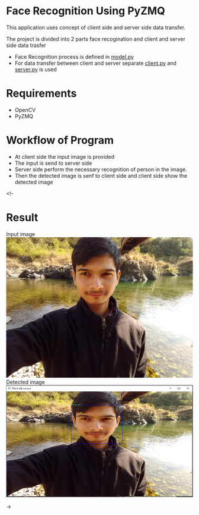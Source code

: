 # Face Recognition Using PyZMQ
This application uses concept of client side and server side data transfer.</br>

The project is divided into 2 parts face recogination and client and server side data trasfer
  * Face Recognition process is defined in <a href="https://github.com/sauravakolia/Face_recognition_PyZMQ/blob/main/model.py">model.py</a>
  * For data transfer between client and server separate <a href="https://github.com/sauravakolia/Face_recognition_PyZMQ/blob/main/client.py">client.py</a> and <a href="https://github.com/sauravakolia/Face_recognition_PyZMQ/blob/main/server.py">server.py</a> is used 

# Requirements
* OpenCV
* PyZMQ

# Workflow of Program
  * At client side the input image is provided
  * The input is send to server side 
  * Server side perform the necessary recognition of person in the image.
  * Then the detected image is senf to client side and client side show the detected image

<!-
# Result 


<div class="Row">
  <div class="Column">
   <div class="img-responsive">
     <label>Input image</label>
     <img src="https://github.com/sauravakolia/Face_recognition_PyZMQ/blob/main/test_data/2.jpg"></img>
 </div>
  </div>
  
<div class="Column">
  <div class="img-responsive">
    <label>Detected image</label>
    <img src="https://github.com/sauravakolia/Face_recognition_PyZMQ/blob/main/detected.JPG"></img>
 </div>
  </div>
</div>

->

